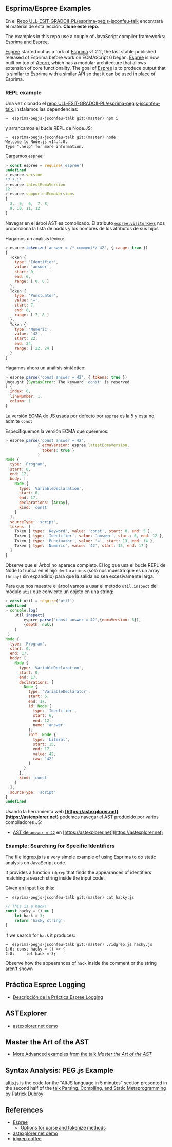 ---
---
## Esprima/Espree Examples

En el [Repo ULL-ESIT-GRADOII-PL/esprima-pegjs-jsconfeu-talk](https://github.com/ULL-ESIT-GRADOII-PL/esprima-pegjs-jsconfeu-talk) encontrará el material de esta lección.
**Clone este repo**.

The examples in this repo use a couple of JavaScript compiler frameworks: [Esprima](http://esprima.org) and Espree.

[Espree](https://github.com/eslint/espree) started out as a fork of [Esprima](http://esprima.org) v1.2.2, the last stable published released of Esprima before work on ECMAScript 6 began. [Espree](https://github.com/eslint/espree) is now built on top of [Acorn](https://github.com/ternjs/acorn), which has a modular architecture that allows extension of core functionality. The goal of [Espree](https://github.com/eslint/espree) is to produce output that is similar to Esprima with a similar API so that it can be used in place of Esprima.

### REPL example

Una vez clonado el [repo ULL-ESIT-GRADOII-PL/esprima-pegjs-jsconfeu-talk](https://github.com/ULL-ESIT-GRADOII-PL/esprima-pegjs-jsconfeu-talk), instalamos las dependencias:

```
➜  esprima-pegjs-jsconfeu-talk git:(master) npm i
```

y arrancamos el bucle REPL de Node.JS:

```
➜  esprima-pegjs-jsconfeu-talk git:(master) node
Welcome to Node.js v14.4.0.
Type ".help" for more information.
```

Cargamos `espree`:

```js
> const espree = require('espree')
undefined
> espree.version
'7.3.1'
> espree.latestEcmaVersion
12
> espree.supportedEcmaVersions
[
  3,  5,  6,  7, 8,
  9, 10, 11, 12
]
```

Navegar en el árbol AST es complicado. El atributo [`espree.visitorKeys`](espree-visitorkeys) nos proporciona la lista de nodos y los nombres de  los atributos de sus hijos


Hagamos un análisis léxico:

```js
> espree.tokenize('answer = /* comment*/ 42', { range: true })
[
  Token {
    type: 'Identifier',
    value: 'answer',
    start: 0,
    end: 6,
    range: [ 0, 6 ]
  },
  Token {
    type: 'Punctuator',
    value: '=',
    start: 7,
    end: 8,
    range: [ 7, 8 ]
  },
  Token {
    type: 'Numeric',
    value: '42',
    start: 22,
    end: 24,
    range: [ 22, 24 ]
  }
]
```

Hagamos ahora un análisis sintáctico:

```js
> espree.parse('const answer = 42', { tokens: true })
Uncaught [SyntaxError: The keyword 'const' is reserved
] {
  index: 0,
  lineNumber: 1,
  column: 1
}
```

La versión ECMA de JS usada por defecto por `espree` es la 5 y esta no admite `const`

Especifiquemos la versión ECMA que queremos:

```js
> espree.parse('const answer = 42', 
              { ecmaVersion: espree.latestEcmaVersion, 
                tokens: true }
              )
Node {
  type: 'Program',
  start: 0,
  end: 17,
  body: [
    Node {
      type: 'VariableDeclaration',
      start: 0,
      end: 17,
      declarations: [Array],
      kind: 'const'
    }
  ],
  sourceType: 'script',
  tokens: [
    Token { type: 'Keyword', value: 'const', start: 0, end: 5 },
    Token { type: 'Identifier', value: 'answer', start: 6, end: 12 },
    Token { type: 'Punctuator', value: '=', start: 13, end: 14 },
    Token { type: 'Numeric', value: '42', start: 15, end: 17 }
  ]
}
```

Observe que el Árbol no aparece completo. El log que usa el bucle REPL de Node lo trunca en el hijo `declarations` (sólo nos muestra que es un array `[Array]` sin expandirlo) para que la salida no sea excesivamente larga.

Para que nos muestre el árbol vamos a usar el método `util.inspect` del módulo `util` 
que convierte un objeto en una string:

```js
> const util = require('util')
undefined
> console.log(
    util.inspect(
        espree.parse('const answer = 42',{ecmaVersion: 6}), 
        {depth: null}
    )
 )
Node {
  type: 'Program',
  start: 0,
  end: 17,
  body: [
    Node {
      type: 'VariableDeclaration',
      start: 0,
      end: 17,
      declarations: [
        Node {
          type: 'VariableDeclarator',
          start: 6,
          end: 17,
          id: Node {
            type: 'Identifier',
            start: 6,
            end: 12,
            name: 'answer'
          },
          init: Node {
            type: 'Literal',
            start: 15,
            end: 17,
            value: 42,
            raw: '42'
          }
        }
      ],
      kind: 'const'
    }
  ],
  sourceType: 'script'
}
undefined
```

Usando la herramienta web **[https://astexplorer.net](https://astexplorer.net)** podemos navegar el AST producido por varios compiladores JS:

* <a href="https://astexplorer.net/#/gist/b5826862c47dfb7dbb54cec15079b430/latest" target="_blank">AST de <code>answer = 42</code></a> en [https://astexplorer.net](https://astexplorer.net)

### Example: Searching for Specific Identifiers

The file [idgrep.js](https://github.com/ULL-ESIT-GRADOII-PL/esprima-pegjs-jsconfeu-talk/blob/master/idgrep.js) is a very simple example of using Esprima
to do static analysis on JavaScript code.

It provides a function `idgrep` that finds the appearances of identifiers matching a search string inside the input code.

Given an input like this:

```
➜  esprima-pegjs-jsconfeu-talk git:(master) cat hacky.js 
```
```js
// This is a hack!
const hacky = () => {
    let hack = 3;
    return 'hacky string';
}
```

if we search for `hack` it produces:

```
➜  esprima-pegjs-jsconfeu-talk git:(master) ./idgrep.js hacky.js
1:6: const hacky = () => {
2:8:     let hack = 3;
```

Observe how the appearances of `hack` inside the comment or the string aren't shown

## Práctica Espree Logging

* [Descripción de la Práctica Espree Logging](/practicas/esprima-logging)

## ASTExplorer

* <a href="https://astexplorer.net/" target="_blank">astexplorer.net demo</a>

## Master the Art of the AST

* [More Advanced examples from the talk *Master the Art of the AST*](master-the-art-of-the-ast)


## Syntax Analysis: PEG.js Example

[altjs.js](https://github.com/ULL-ESIT-GRADOII-PL/esprima-pegjs-jsconfeu-talk/blob/master/altjs.js) is the code for the "AltJS language in 5 minutes" section
presented in the second half of the [talk Parsing, Compiling, and Static Metaprogramming](http://2013.jsconf.eu/speakers/patrick-dubroy-parsing-compiling-and-static-metaprogramming.html) by Patrick Dubroy

## References

* [Espree](https://github.com/eslint/espree)
  * [Options for parse and tokenize methods](https://github.com/eslint/espree#options)
* <a href="https://astexplorer.net/" target="_blank">astexplorer.net demo</a>
* [idgrep.coffee](https://github.com/ULL-ESIT-GRADOII-PL/esprima-pegjs-jsconfeu-talk/blob/master/idgrep.coffee)